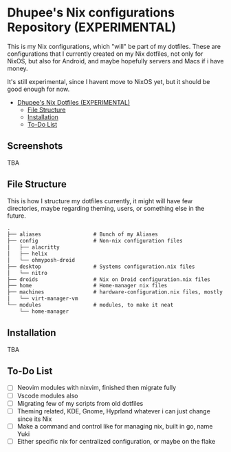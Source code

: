 # Dhupee's Nix configurations Repository (EXPERIMENTAL)

This is my Nix configurations, which "will" be part of my dotfiles. These are configurations that I currently created on my Nix dotfiles, not only for NixOS, but also for Android, and maybe hopefully servers and Macs if i have money.

It's still experimental, since I havent move to NixOS yet, but it should be good enough for now.

<!--toc:start-->

- [Dhupee's Nix Dotfiles (EXPERIMENTAL)](#dhupees-nix-dotfiles-experimental)
  - [File Structure](#file-structure)
  - [Installation](#installation)
  - [To-Do List](#to-do-list)
  <!--toc:end-->

## Screenshots

TBA

## File Structure

This is how I structure my dotfiles currently, it might will have few directories, maybe regarding theming, users, or something else in the future.

```txt
.
├── aliases                 # Bunch of my Aliases
├── config                  # Non-nix configuration files
│   ├── alacritty
│   ├── helix
│   └── ohmyposh-droid
├── desktop                 # Systems configuration.nix files
│   └── nitro
├── droids                  # Nix on Droid configuration.nix files
├── home                    # Home-manager nix files
├── machines                # hardware-configuration.nix files, mostly for backups
│   └── virt-manager-vm
└── modules                 # modules, to make it neat
    └── home-manager
```

## Installation

TBA

## To-Do List

- [ ] Neovim modules with nixvim, finished then migrate fully
- [ ] Vscode modules also
- [ ] Migrating few of my scripts from old dotfiles
- [ ] Theming related, KDE, Gnome, Hyprland whatever i can just change since its Nix
- [ ] Make a command and control like for managing nix, built in go, name Yuki
- [ ] Either specific nix for centralized configuration, or maybe on the flake
